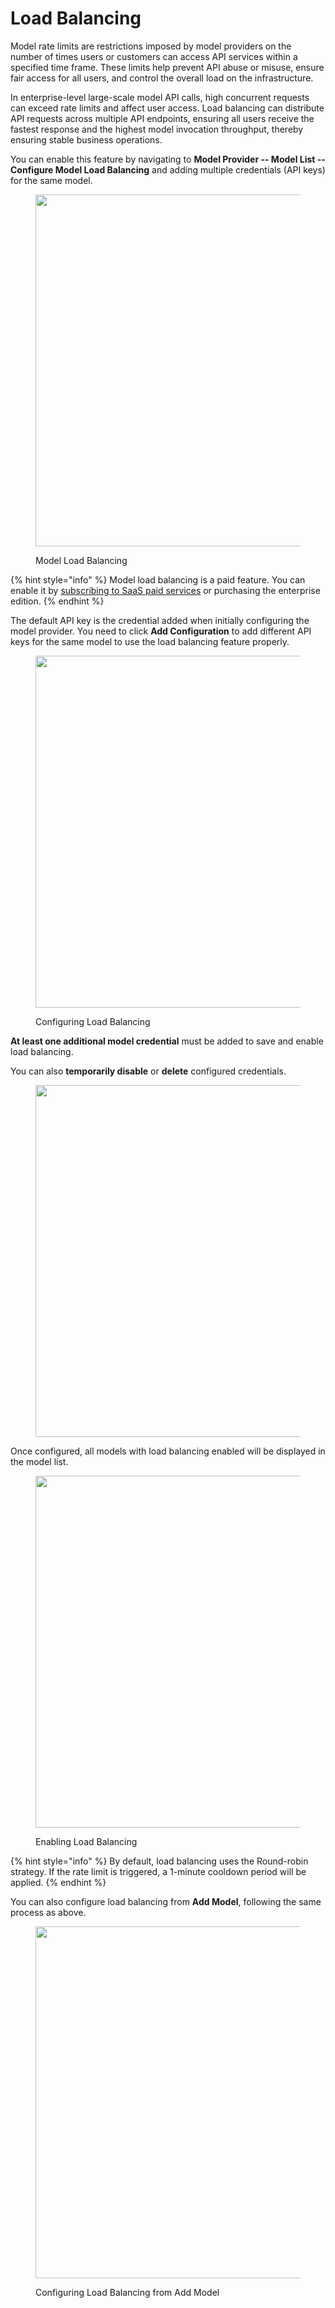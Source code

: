# Load Balancing

Model rate limits are restrictions imposed by model providers on the number of times users or customers can access API services within a specified time frame. These limits help prevent API abuse or misuse, ensure fair access for all users, and control the overall load on the infrastructure.

In enterprise-level large-scale model API calls, high concurrent requests can exceed rate limits and affect user access. Load balancing can distribute API requests across multiple API endpoints, ensuring all users receive the fastest response and the highest model invocation throughput, thereby ensuring stable business operations.

You can enable this feature by navigating to **Model Provider -- Model List -- Configure Model Load Balancing** and adding multiple credentials (API keys) for the same model.

<figure><img src="https://assets-docs.dify.ai/dify-enterprise-mintlify/en/guides/model-configuration/9cabd37adbb8f566f55dacd4a214c84b.png" alt="" width="563"><figcaption><p>Model Load Balancing</p></figcaption></figure>

{% hint style="info" %}
Model load balancing is a paid feature. You can enable it by [subscribing to SaaS paid services](../../getting-started/cloud.md#subscription-plan) or purchasing the enterprise edition.
{% endhint %}

The default API key is the credential added when initially configuring the model provider. You need to click **Add Configuration** to add different API keys for the same model to use the load balancing feature properly.

<figure><img src="https://assets-docs.dify.ai/dify-enterprise-mintlify/en/guides/model-configuration/4652cb43949869667b4fdd1a4f28fe64.png" alt="" width="563"><figcaption><p>Configuring Load Balancing</p></figcaption></figure>

**At least one additional model credential** must be added to save and enable load balancing.

You can also **temporarily disable** or **delete** configured credentials.

<figure><img src="https://assets-docs.dify.ai/dify-enterprise-mintlify/en/guides/model-configuration/625abfbd3ac73092fd446940d48652ae.png" alt="" width="563"><figcaption></figcaption></figure>

Once configured, all models with load balancing enabled will be displayed in the model list.

<figure><img src="https://assets-docs.dify.ai/dify-enterprise-mintlify/en/guides/model-configuration/94125c036a277d962fdb50ada5ddf936.png" alt="" width="563"><figcaption><p>Enabling Load Balancing</p></figcaption></figure>

{% hint style="info" %}
By default, load balancing uses the Round-robin strategy. If the rate limit is triggered, a 1-minute cooldown period will be applied.
{% endhint %}

You can also configure load balancing from **Add Model**, following the same process as above.

<figure><img src="https://assets-docs.dify.ai/dify-enterprise-mintlify/en/guides/model-configuration/f583fd97b2a954ab67db567af16236c0.png" alt="" width="563"><figcaption><p>Configuring Load Balancing from Add Model</p></figcaption></figure>

